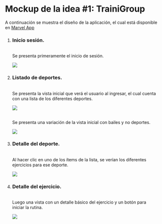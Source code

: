 <h1><b>Mockup de la idea #1: TrainiGroup</b></h1>
<p>A continuación se muestra el diseño de la aplicación, el cual está disponible en <a href="https://marvelapp.com/prototype/jd00500/screen/91402120">Marvel App</a></p>
<ol>
<li><h3>Inicio sesión.</h3>
<p><br>Se presenta primeramente el inicio de sesión.</p>
<img src="/4Vergara/proyecto_electiva/docs/imagenes/login.png">
</li>
<li><h3>Listado de deportes.</h3>
<p><br> Se presenta la vista inicial que verá el usuario al ingresar, el cual cuenta con una lista de los diferentes deportes.</p>
<img src="/4Vergara/proyecto_electiva/docs/imagenes/vista1.png">
<p><br> Se presenta una variación de la vista inicial con bailes y no deportes.</p>
<img src="/4Vergara/proyecto_electiva/docs/imagenes/vista2.png">
</li>
<li><h3>Detalle del deporte.</h3>
<p><br> Al hacer clic en uno de los ítems de la lista, se verían los diferentes ejercicios para ese deporte.</p>
<img src="/4Vergara/proyecto_electiva/docs/imagenes/vista_detalle.png">
</li>
<li><h3>Detalle del ejercicio.</h3>
<p><br> Luego una vista con un detalle básico del ejercicio y un botón para iniciar la rutina.</p>
<img src="/4Vergara/proyecto_electiva/docs/imagenes/vista_rutina.png">
</li>
</ol>
